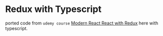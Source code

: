 # Redux with Typescript

ported code from `udemy course` [Modern React React with Redux](https://github.com/StephenGrider/ReduxCasts) here with typescript.
